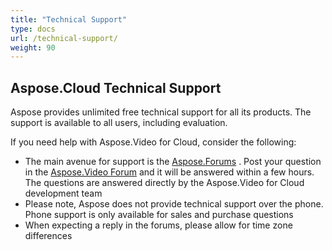 ```yaml
---
title: "Technical Support"
type: docs
url: /technical-support/
weight: 90
---
```


## **Aspose.Cloud Technical Support**
Aspose provides unlimited free technical support for all its products. The support is available to all users, including evaluation.

If you need help with Aspose.Video for Cloud, consider the following:

- The main avenue for support is the [Aspose.Forums](http://forum.aspose.cloud/) . Post your question in the [Aspose.Video Forum](https://forum.aspose.cloud/c/video) and it will be answered within a few hours. The questions are answered directly by the Aspose.Video for Cloud development team
- Please note, Aspose does not provide technical support over the phone. Phone support is only available for sales and purchase questions
- When expecting a reply in the forums, please allow for time zone differences
